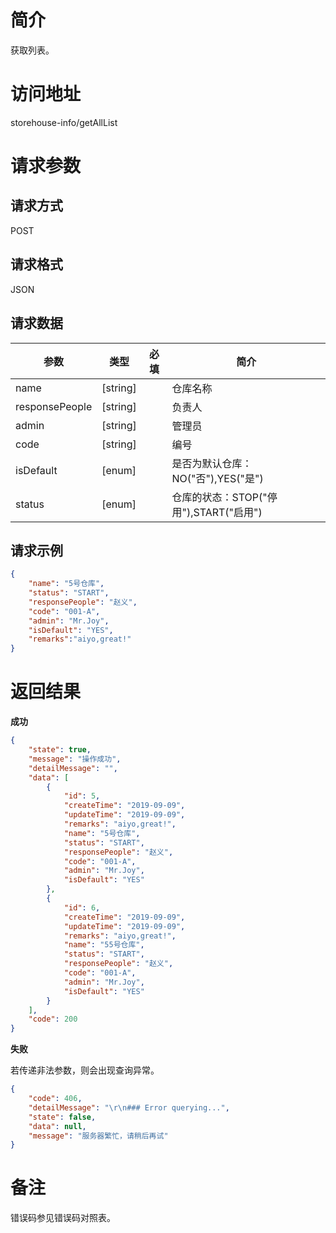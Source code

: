 # 简介
获取列表。

# 访问地址
storehouse-info/getAllList

# 请求参数

## 请求方式
POST

## 请求格式
JSON

## 请求数据
|参数|类型|必填|简介|
|-|-|-|-|
|name|[string]||仓库名称|
|responsePeople|[string]||负责人|
|admin|[string]||管理员|
|code|[string]||编号|
|isDefault|[enum]||是否为默认仓库：NO("否"),YES("是")|
|status|[enum]||仓库的状态：STOP("停用"),START("启用")|

## 请求示例
```json
{
	"name": "5号仓库",
	"status": "START",
    "responsePeople": "赵义",
    "code": "001-A",
    "admin": "Mr.Joy",
    "isDefault": "YES",
    "remarks":"aiyo,great!"
}
```

# 返回结果
**成功**
```json
{
    "state": true,
    "message": "操作成功",
    "detailMessage": "",
    "data": [
        {
            "id": 5,
            "createTime": "2019-09-09",
            "updateTime": "2019-09-09",
            "remarks": "aiyo,great!",
            "name": "5号仓库",
            "status": "START",
            "responsePeople": "赵义",
            "code": "001-A",
            "admin": "Mr.Joy",
            "isDefault": "YES"
        },
        {
            "id": 6,
            "createTime": "2019-09-09",
            "updateTime": "2019-09-09",
            "remarks": "aiyo,great!",
            "name": "55号仓库",
            "status": "START",
            "responsePeople": "赵义",
            "code": "001-A",
            "admin": "Mr.Joy",
            "isDefault": "YES"
        }
    ],
    "code": 200
}
```

**失败**

若传递非法参数，则会出现查询异常。

```json
{
    "code": 406,
    "detailMessage": "\r\n### Error querying...",
    "state": false,
    "data": null,
    "message": "服务器繁忙，请稍后再试"
}
```

# 备注
错误码参见错误码对照表。
